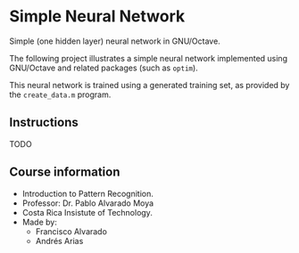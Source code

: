 # Simple Neural Network
Simple (one hidden layer) neural network in GNU/Octave.

The following project illustrates a simple neural network
implemented using GNU/Octave and related packages (such as `optim`).

This neural network is trained using a generated training set, as
provided by the `create_data.m` program.

## Instructions
TODO

## Course information
* Introduction to Pattern Recognition.
* Professor: Dr. Pablo Alvarado Moya
* Costa Rica Insistute of Technology.
* Made by:
    * Francisco Alvarado
    * Andrés Arias